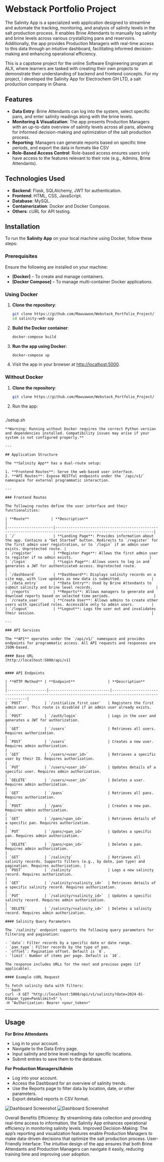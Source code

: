 # Webstack Portfolio Project

The Salinity App is a specialized web application designed to streamline and automate the tracking, monitoring, and analysis of salinity levels in the salt production process. It enables Brine Attendants to manually log salinity and brine levels across various crystallizing pans and reservoirs. Additionally, the app provides Production Managers with real-time access to this data through an intuitive dashboard, facilitating informed decision-making and enhancing operational efficiency.

This is a capstone project for the online Software Engineering program at ALX, where learners are tasked with creating their own projects to demonstrate their understanding of backend and frontend concepts. For my project, I developed the Salinity App for Electrochem GH LTD, a salt production company in Ghana.


## Features

- **Data Entry**: Brine Attendants can log into the system, select specific pans, and enter salinity readings along with the brine levels.
- **Monitoring & Visualization**: The app presents Production Managers with an up-to-date overview of salinity levels across all pans, allowing for informed decision-making and optimization of the salt production process.
- **Reporting**: Managers can generate reports based on specific time periods, and export the data in formats like CSV
- **Role-Based Access Control**: Role-based access ensures users only have access to the features relevant to their role (e.g., Admins, Brine Attendants).


## Technologies Used  
- **Backend**: Flask, SQLAlchemy, JWT for authentication.  
- **Frontend**: HTML, CSS, JavaScript.  
- **Database**: MySQL.  
- **Containerization**: Docker and Docker Compose.  
- **Others**: cURL for API testing.


## Installation

To run the **Salinity App** on your local machine using Docker, follow these steps:

### Prerequisites

Ensure the following are installed on your machine:
- **[Docker]** – To create and manage containers.
- **[Docker Compose]** – To manage multi-container Docker applications.

### Using Docker

1. **Clone the repository**:
   ```bash
   git clone https://github.com/Mawuawoe/Webstack_Portfolio_Project/
   cd salinity-web-app
   ```

2. **Build the Docker container**:
   ```bash
   docker-compose build
   ```

3. **Run the app using Docker**:
   ```bash
   docker-compose up
   ```

4. Visit the app in your browser at [http://localhost:5000](http://localhost:5000).

### Without Docker

1. **Clone the repository**:
   ```bash
   git clone https://github.com/Mawuawoe/Webstack_Portfolio_Project/
   ```

2. Run the app:
   ```bash
  ./setup.sh
   ```
**Warning: Running without Docker requires the correct Python version and dependencies installed. Compatibility issues may arise if your system is not configured properly.**

---

## Application Structure

The **Salinity App** has a dual-route setup:

1. **Frontend Routes**: Serve the web-based user interface.
2. **API Routes**: Expose RESTful endpoints under the `/api/v1/` namespace for external programmatic interaction.

---

### Frontend Routes

The following routes define the user interface and their functionalities:

| **Route**          | **Description**                                                                                                   |
|---------------------|-------------------------------------------------------------------------------------------------------------------|
| `/`                 | **Landing Page**: Provides information about the app. Contains a "Get Started" button. Redirects to `/register` for the first admin user registration, or to `/login` if an admin user exists. Unprotected route. |
| `/register`         | **Register Page**: Allows the first admin user to register if no admin exists.                                   |
| `/login`            | **Login Page**: Allows users to log in and generates a JWT for authenticated access. Unprotected route.          |
| `/dashboard`        | **Dashboard**: Displays salinity records on a site map, with live updates as new data is submitted.              |
| `/data_entry`       | **Data Entry**: Used by Brine Attendants to submit salinity and brine level records.                             |
| `/reports`          | **Reports**: Allows managers to generate and download reports based on selected time periods.                    |
| `/create_user`      | **Create User**: Allows admins to create other users with specified roles. Accessible only to admin users.        |
| `/logout`           | **Logout**: Logs the user out and invalidates their session.                                                     |

---

### API Services

The **API** operates under the `/api/v1/` namespace and provides endpoints for programmatic access. All API requests and responses are JSON-based.

#### Base URL
[http://localhost:5000/api/v1]


#### API Endpoints

| **HTTP Method** | **Endpoint**               | **Description**                                                                                     |
|------------------|----------------------------|-----------------------------------------------------------------------------------------------------|
| `POST`          | `/initialize_first_user`   | Registers the first admin user. This route is disabled if an admin user already exists.            |
| `POST`          | `/auth/login`              | Logs in the user and generates a JWT for authorization.                                            |
| `GET`           | `/users`                   | Retrieves all users. Requires authorization.                                                       |
| `POST`          | `/users`                   | Creates a new user. Requires admin authorization.                                                  |
| `GET`           | `/users/<user_id>`         | Retrieves a specific user by their ID. Requires authorization.                                     |
| `PUT`           | `/users/<user_id>`         | Updates details of a specific user. Requires admin authorization.                                  |
| `DELETE`        | `/users/<user_id>`         | Deletes a user. Requires admin authorization.                                                      |
| `GET`           | `/pans`                    | Retrieves all pans. Requires authorization.                                                        |
| `POST`          | `/pans`                    | Creates a new pan. Requires admin authorization.                                                   |
| `GET`           | `/pans/<pan_id>`           | Retrieves details of a specific pan. Requires authorization.                                       |
| `PUT`           | `/pans/<pan_id>`           | Updates a specific pan. Requires admin authorization.                                              |
| `DELETE`        | `/pans/<pan_id>`           | Deletes a pan. Requires admin authorization.                                                       |
| `GET`           | `/salinity`                | Retrieves all salinity records. Supports filters (e.g., by date, pan type) and pagination. Requires authorization. |
| `POST`          | `/salinity`                | Logs a new salinity record. Requires authorization.                                                |
| `GET`           | `/salinity/<salinity_id>`  | Retrieves details of a specific salinity record. Requires authorization.                           |
| `PUT`           | `/salinity/<salinity_id>`  | Updates a specific salinity record. Requires admin authorization.                                  |
| `DELETE`        | `/salinity/<salinity_id>`  | Deletes a salinity record. Requires admin authorization.                                          

#### Salinity Query Parameters

The `/salinity` endpoint supports the following query parameters for filtering and pagination:

- `date`: Filter records by a specific date or date range.
- `pan_type`: Filter records by the type of pan.
- `offset`: Pagination offset. Default is `0`.
- `limit`: Number of items per page. Default is `10`.

The response includes URLs for the next and previous pages (if applicable).

#### Example cURL Request

To fetch salinity data with filters:
```bash
curl -X GET "http://localhost:5000/api/v1/salinity?date=2024-01-01&pan_type=Pan&limit=5" \
-H "Authorization: Bearer <your_token>"
```

---

## Usage

**For Brine Attendants**
- Log in to your account.
- Navigate to the Data Entry page.
- Input salinity and brine level readings for specific locations.
- Submit entries to save them to the database.

**For Production Managers/Admin**
- Log into your account.
- Access the Dashboard for an overview of salinity trends.
- Use the Reports page to filter data by location, date, or other parameters.
- Export detailed reports in CSV format.

![Dashboard Screenshot](./ALXPP1.jpg)
![Dashboard Screenshot](./ALXPP2.jpg)

Overall Benefits
Efficiency: By streamlining data collection and providing real-time access to information, the Salinity App enhances operational efficiency in monitoring salinity levels.
Improved Decision-Making: The app’s reporting and visualization features enable Production Managers to make data-driven decisions that optimize the salt production process.
User-Friendly Interface: The intuitive design of the app ensures that both Brine Attendants and Production Managers can navigate it easily, reducing training time and improving user adoption.